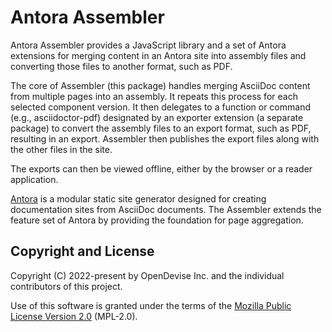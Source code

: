 # Antora Assembler

Antora Assembler provides a JavaScript library and a set of Antora extensions for merging content in an Antora site into assembly files and converting those files to another format, such as PDF.

The core of Assembler (this package) handles merging AsciiDoc content from multiple pages into an assembly.
It repeats this process for each selected component version.
It then delegates to a function or command (e.g., asciidoctor-pdf) designated by an exporter extension (a separate package) to convert the assembly files to an export format, such as PDF, resulting in an export.
Assembler then publishes the export files along with the other files in the site.

The exports can then be viewed offline, either by the browser or a reader application.

[Antora](https://antora.org) is a modular static site generator designed for creating documentation sites from AsciiDoc documents.
The Assembler extends the feature set of Antora by providing the foundation for page aggregation.

## Copyright and License

Copyright (C) 2022-present by OpenDevise Inc. and the individual contributors of this project.

Use of this software is granted under the terms of the [Mozilla Public License Version 2.0](https://www.mozilla.org/en-US/MPL/2.0/) (MPL-2.0).

